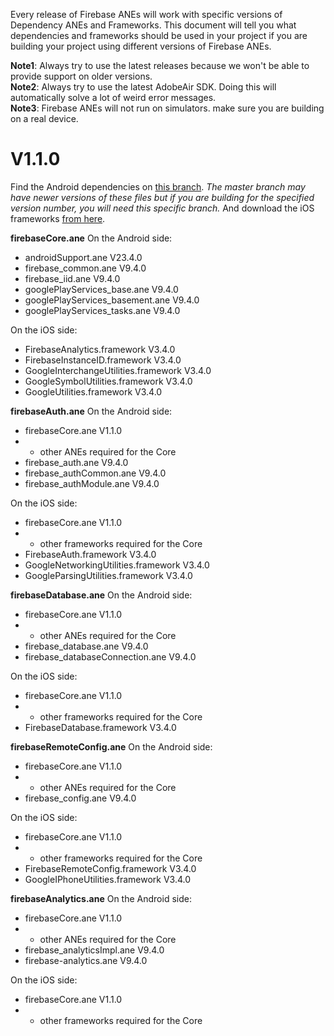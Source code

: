 Every release of Firebase ANEs will work with specific versions of Dependency ANEs and Frameworks. This document will tell you what dependencies and frameworks should be used in your project if you are building your project using different versions of Firebase ANEs.

**Note1**: Always try to use the latest releases because we won't be able to provide support on older versions.  
**Note2**: Always try to use the latest AdobeAir SDK. Doing this will automatically solve a lot of weird error messages.  
**Note3**: Firebase ANEs will not run on simulators. make sure you are building on a real device.  

# V1.1.0 #
Find the Android dependencies on [this branch](https://github.com/myflashlab/common-dependencies-ANE/tree/d2e6ca60f511ca4baf219a67de57ebda90d56772). *The master branch may have newer versions of these files but if you are building for the specified version number, you will need this specific branch.* And download the iOS frameworks [from here](https://dl.google.com/firebase/sdk/ios/3_4_0/Firebase.zip).

**firebaseCore.ane**
On the Android side:
* androidSupport.ane V23.4.0
* firebase_common.ane V9.4.0
* firebase_iid.ane V9.4.0
* googlePlayServices_base.ane V9.4.0
* googlePlayServices_basement.ane V9.4.0
* googlePlayServices_tasks.ane V9.4.0

On the iOS side:
* FirebaseAnalytics.framework V3.4.0
* FirebaseInstanceID.framework V3.4.0
* GoogleInterchangeUtilities.framework V3.4.0
* GoogleSymbolUtilities.framework V3.4.0
* GoogleUtilities.framework V3.4.0

**firebaseAuth.ane**
On the Android side:
* firebaseCore.ane V1.1.0
* + other ANEs required for the Core
* firebase_auth.ane V9.4.0
* firebase_authCommon.ane V9.4.0
* firebase_authModule.ane V9.4.0

On the iOS side:
* firebaseCore.ane V1.1.0
* + other frameworks required for the Core
* FirebaseAuth.framework V3.4.0
* GoogleNetworkingUtilities.framework V3.4.0
* GoogleParsingUtilities.framework V3.4.0

**firebaseDatabase.ane**
On the Android side:
* firebaseCore.ane V1.1.0
* + other ANEs required for the Core
* firebase_database.ane V9.4.0
* firebase_databaseConnection.ane V9.4.0

On the iOS side:
* firebaseCore.ane V1.1.0
* + other frameworks required for the Core
* FirebaseDatabase.framework V3.4.0

**firebaseRemoteConfig.ane**
On the Android side:
* firebaseCore.ane V1.1.0
* + other ANEs required for the Core
* firebase_config.ane V9.4.0

On the iOS side:
* firebaseCore.ane V1.1.0
* + other frameworks required for the Core
* FirebaseRemoteConfig.framework V3.4.0
* GoogleIPhoneUtilities.framework V3.4.0

**firebaseAnalytics.ane**
On the Android side:
* firebaseCore.ane V1.1.0
* + other ANEs required for the Core
* firebase_analyticsImpl.ane V9.4.0
* firebase-analytics.ane V9.4.0

On the iOS side:
* firebaseCore.ane V1.1.0
* + other frameworks required for the Core